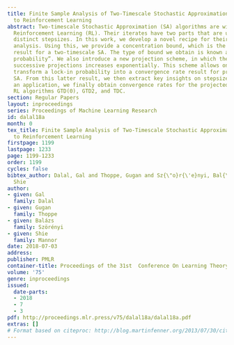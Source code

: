 ```yaml
---
title: Finite Sample Analysis of Two-Timescale Stochastic Approximation with Applications
  to Reinforcement Learning
abstract: Two-timescale Stochastic Approximation (SA) algorithms are widely used in
  Reinforcement Learning (RL). Their iterates have two parts that are updated using
  distinct stepsizes. In this work, we develop a novel recipe for their finite sample
  analysis. Using this, we provide a concentration bound, which is the first such
  result for a two-timescale SA. The type of bound we obtain is known as “lock-in
  probability”. We also introduce a new projection scheme, in which the time between
  successive projections increases exponentially. This scheme allows one to elegantly
  transform a lock-in probability into a convergence rate result for projected two-timescale
  SA. From this latter result, we then extract key insights on stepsize selection.  As
  an application, we finally obtain convergence rates for the projected two-timescale
  RL algorithms GTD(0), GTD2, and TDC.
section: Regular Papers
layout: inproceedings
series: Proceedings of Machine Learning Research
id: dalal18a
month: 0
tex_title: Finite Sample Analysis of Two-Timescale Stochastic Approximation with Applications
  to Reinforcement Learning
firstpage: 1199
lastpage: 1233
page: 1199-1233
order: 1199
cycles: false
bibtex_author: Dalal, Gal and Thoppe, Gugan and Sz{\"o}r{\'e}nyi, Bal{\'a}zs and Mannor,
  Shie
author:
- given: Gal
  family: Dalal
- given: Gugan
  family: Thoppe
- given: Balázs
  family: Szörényi
- given: Shie
  family: Mannor
date: 2018-07-03
address: 
publisher: PMLR
container-title: Proceedings of the 31st  Conference On Learning Theory
volume: '75'
genre: inproceedings
issued:
  date-parts:
  - 2018
  - 7
  - 3
pdf: http://proceedings.mlr.press/v75/dalal18a/dalal18a.pdf
extras: []
# Format based on citeproc: http://blog.martinfenner.org/2013/07/30/citeproc-yaml-for-bibliographies/
---
```

